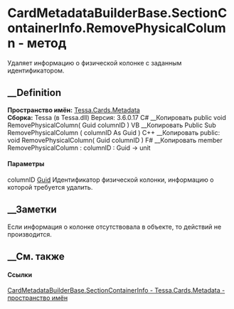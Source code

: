 # CardMetadataBuilderBase.SectionContainerInfo.RemovePhysicalColumn - метод
Удаляет информацию о физической колонке с заданным идентификатором.
## __Definition
 **Пространство имён:** [Tessa.Cards.Metadata](N_Tessa_Cards_Metadata.htm)  
 **Сборка:** Tessa (в Tessa.dll) Версия: 3.6.0.17
C# __Копировать
     public void RemovePhysicalColumn(
    	Guid columnID
    )
VB __Копировать
     Public Sub RemovePhysicalColumn ( 
    	columnID As Guid
    )
C++ __Копировать
     public:
    void RemovePhysicalColumn(
    	Guid columnID
    )
F# __Копировать
     member RemovePhysicalColumn : 
            columnID : Guid -> unit 
#### Параметры
columnID [Guid](https://learn.microsoft.com/dotnet/api/system.guid)
    Идентификатор физической колонки, информацию о которой требуется удалить.
##  __Заметки
Если информация о колонке отсутствовала в объекте, то действий не
производится.
## __См. также
#### Ссылки
[CardMetadataBuilderBase.SectionContainerInfo -
](T_Tessa_Cards_Metadata_CardMetadataBuilderBase_SectionContainerInfo.htm)
[Tessa.Cards.Metadata - пространство имён](N_Tessa_Cards_Metadata.htm)
